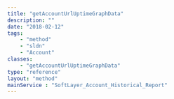 ```yaml
---
title: "getAccountUrlUptimeGraphData"
description: ""
date: "2018-02-12"
tags:
    - "method"
    - "sldn"
    - "Account"
classes:
    - "getAccountUrlUptimeGraphData"
type: "reference"
layout: "method"
mainService : "SoftLayer_Account_Historical_Report"
---
```

